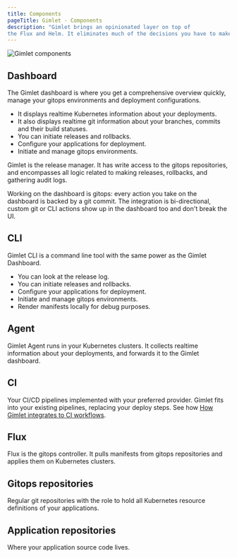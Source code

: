 ```yaml
---
title: Components
pageTitle: Gimlet - Components
description: "Gimlet brings an opinionated layer on top of 
the Flux and Helm. It eliminates much of the decisions you have to make and gets you a developer platform on top of Kubernetes."
---
```


![Gimlet components](/components.svg)

## Dashboard
The Gimlet dashboard is where you get a comprehensive overview quickly, manage your gitops environments and deployment configurations. 

- It displays realtime Kubernetes information about your deployments.
- It also displays realtime git information about your branches, commits and their build statuses.
- You can initiate releases and rollbacks.
- Configure your applications for deployment.
- Initiate and manage gitops environments.

Gimlet is the release manager. It has write access to the gitops repositories, and encompasses all logic related to making releases, rollbacks, and gathering audit logs.

Working on the dashboard is gitops: every action you take on the dashboard is backed by a git commit. The integration is bi-directional, custom git or CLI actions show up in the dashboard too and don't break the UI.

## CLI
Gimlet CLI is a command line tool with the same power as the Gimlet Dashboard.

- You can look at the release log.
- You can initiate releases and rollbacks.
- Configure your applications for deployment.
- Initiate and manage gitops environments.
- Render manifests locally for debug purposes.

## Agent
Gimlet Agent runs in your Kubernetes clusters. It collects realtime information about your deployments, and forwards it to the Gimlet dashboard.

## CI
Your CI/CD pipelines implemented with your preferred provider. Gimlet fits into your existing pipelines, replacing your deploy steps. See how [How Gimlet integrates to CI workflows](TODO).

## Flux
Flux is the gitops controller. It pulls manifests from gitops repositories and applies them on Kubernetes clusters.

## Gitops repositories

Regular git repositories with the role to hold all Kubernetes resource definitions of your applications.

## Application repositories
Where your application source code lives.

